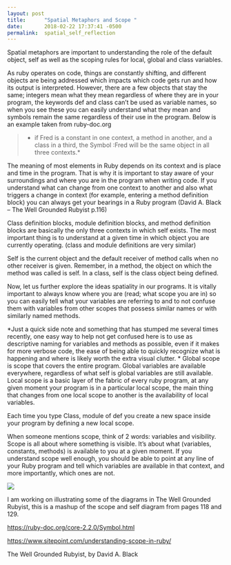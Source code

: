 ```yaml
---
layout: post
title:      "Spatial Metaphors and Scope "
date:       2018-02-22 17:37:41 -0500
permalink:  spatial_self_reflection
---
```



Spatial metaphors are important to understanding the role of the default object, self as well as the scoping rules for local, global and class variables. 

As ruby operates on code, things are constantly shifting, and different objects are being addressed which impacts which code gets run and how its output is interpreted. However, there are a few objects that stay the same; integers mean what they mean regardless of where they are in your program,  the keywords def and class can’t be used as variable names, so when you see these you can easily understand what they mean and symbols remain the same regardless of their use in the program. Below is an example taken from ruby-doc.org

> * if Fred is a constant in one context, a method in another, and a class in a third, the Symbol :Fred will be the same object in all three contexts.*


The meaning of most elements in Ruby depends on its context and is place and time in the program. That is why it is important to stay aware of your surroundings and where you are in the program when writing code. If you understand what can change from one context to another and also what triggers a change in context (for example, entering a method definition block) you can always get your bearings in a Ruby program (David A. Black – The Well Grounded Rubyist p.116)
 
Class definition blocks, module definition blocks, and method definition blocks are basically the only three contexts in which self exists. The most important thing is to understand at a given time in which object you are currently operating. (class and module definitions are very similar)

Self is the current object and the default receiver of method calls when no other receiver is given. Remember, in a method, the object on which the method was called is self. In a class, self is the class object being defined. 

Now, let us further explore the ideas spatiality in our programs. It is vitally important to always know where you are (read; what scope you are in) so you can easily tell what your variables are referring to and to not confuse them with variables from other scopes that possess similar names or with similarly named methods.

*Just a quick side note and something that has stumped me several times recently, one easy way to help not get confused here is to use as descriptive naming for variables and methods as possible, even if it makes for more verbose code, the ease of being able to quickly recognize what is happening and where is likely worth the extra visual clutter. 
*
Global scope is scope that covers the entire program. Global variables are available everywhere, regardless of what self is global variables are still available. Local scope is a basic layer of the fabric of every ruby program, at any given moment your program is in a particular local scope, the main thing that changes from one local scope to another is the availability of local variables.  

Each time you type Class, module of def you create a new space inside your program by defining a new local scope. 

When someone mentions scope, think of 2 words: variables and visibility. Scope is all about where something is visible. It’s about what (variables, constants, methods) is available to you at a given moment. If you understand scope well enough, you should be able to point at any line of your Ruby program and tell which variables are available in that context, and more importantly, which ones are not.

![](https://i.imgur.com/v6yhP0t.pnghttp://)

I am working on illustrating some of the diagrams in The Well Grounded Rubyist, this is a mashup of the scope and self diagram from pages 118 and 129. 


https://ruby-doc.org/core-2.2.0/Symbol.html

https://www.sitepoint.com/understanding-scope-in-ruby/

The Well Grounded Rubyist, by David A. Black



